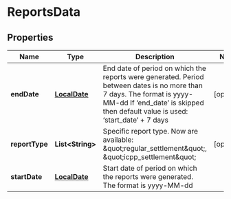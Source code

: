 
# ReportsData

## Properties
Name | Type | Description | Notes
------------ | ------------- | ------------- | -------------
**endDate** | [**LocalDate**](LocalDate.md) | End date of period on which the reports were generated. Period between dates is no more than 7 days.  The format is yyyy-MM-dd  If ‘end_date’ is skipped then default value is used: ‘start_date’ + 7 days |  [optional]
**reportType** | **List&lt;String&gt;** | Specific report type. Now are available: \&quot;regular_settlement\&quot;, \&quot;icpp_settlement\&quot; |  [optional]
**startDate** | [**LocalDate**](LocalDate.md) | Start date of period on which the reports were generated. The format is yyyy-MM-dd | 



